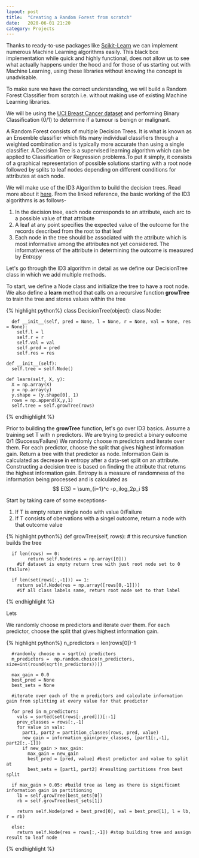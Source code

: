 ```yaml
---
layout: post
title:  "Creating a Random Forest from scratch"
date:   2020-06-01 21:20
category: Projects
---
```


Thanks to ready-to-use packages like [Scikit-Learn](https://scikit-learn.org/stable/) we can implement numerous Machine Learning algorithms easily. This black box implementation while quick and highly functional, does not allow us to see what actually happens under the hood and for those of us starting out with Machine Learning, using these libraries without knowing the concept is unadvisable.

To make sure we have the correct understanding, we will build a Random Forest Classifier from scratch i.e. without making use of existing Machine Learning libraries. 

We will be using the [UCI Breast Cancer dataset](https://archive.ics.uci.edu/ml/datasets/Breast+Cancer+Wisconsin+(Original)) and performing Binary Classification (0/1) to determine if a tumour is benign or malignant.

A Random Forest consists of multiple Decision Trees. It is what is known as an Ensemble classifier which fits many individual classifiers through a weighted combination and is typically more accurate than using a single classifier. A Decision Tree is a supervised learning algorithm which can be applied to Classification or Regression problems.To put it simply, it consists of a graphical representation of possible solutions starting with a root node followed by splits to leaf nodes depending on different conditions for attributes at each node. 

We will make use of the ID3 Algorithm to build the decision trees. Read more about it [here](https://cis.temple.edu/~giorgio/cis587/readings/id3-c45.html). From the linked reference, the basic working of the ID3 algorithms is as follows-

1. In the decision tree, each node corresponds to an attribute, each arc to a possible value of that attribute
2. A leaf at any point specifies the expected value of the outcome for the records described from the root to that leaf
3. Each node in the tree should be associated with the attribute which is most informative among the attributes not yet considered. The informativeness of the attribute in determining the outcome is measured by <i>Entropy</i>

Let's go through the ID3 algorithm in detail as we define our DecisionTree class in which we add multiple methods.

To start, we define a Node class and initialize the tree to have a root node. 
We also define a <strong>learn</strong> method that calls on a recursive function <strong>growTree</strong> to train the tree and stores values within the tree

{% highlight python%}
class DecisionTree(object):
    class Node:

      def __init__(self, pred = None, l = None, r = None, val = None, res = None):
        self.l = l
        self.r = r
        self.val = val
        self.pred = pred
        self.res = res

    def __init__(self):
      self.tree = self.Node()
    
    def learn(self, X, y):
      X = np.array(X)
      y = np.array(y)
      y.shape = (y.shape[0], 1)
      rows = np.append(X,y,1)
      self.tree = self.growTree(rows)
    
{% endhighlight %}

Prior to building the <strong>growTree</strong> function, let's go over ID3 basics.
Assume a training set T with n predictors. We are trying to predict a binary outcome 0/1 (Success/Failure) 
We randomly choose m predictors and iterate over them. For each predictor, choose the split that gives highest information gain. Return a tree with that predictor as node.
Information Gain is calculated as decrease in entropy after a data-set split on an attribute. Constructing a decision tree is based on finding the attribute that returns the highest information gain.
Entropy is a measure of randomness of the information being processed and is calculated as
$$ 
E(S) = \sum_{i=1}^c -p_ilog_2p_i
$$


Start by taking care of some exceptions-
1. If T is empty return single node with value 0/Failure
2. If T consists of obervations with a singel outcome, return a node with that outcome value

{% highlight python%}
def growTree(self, rows):
      # this recursive function builds the tree

      if len(rows) == 0:
     		return self.Node(res = np.array([0]))
        #if dataset is empty return tree with just root node set to 0 (failure)

      if len(set(rows[:,-1])) == 1:
        return self.Node(res = np.array([rows[0,-1]]))
        #if all class labels same, return root node set to that label
{% endhighlight %}


Lets



We randomly choose m predictors and iterate over them. For each predictor, choose the split that gives highest information gain. 



{% highlight python%}
      n_predictors = len(rows[0])-1

      #randomly choose m = sqrt(n) predictors
      m_predictors =  np.random.choice(n_predictors, size=int(round(sqrt(n_predictors))))

      max_gain = 0.0
      best_pred = None
      best_sets = None

      #iterate over each of the m predictors and calculate information gain from splitting at every value for that predictor

      for pred in m_predictors:
        vals = sorted(set(rows[:,pred]))[:-1]
        prev_classes = rows[:,-1]
        for value in vals:
          part1, part2 = partition_classes(rows, pred, value)
          new_gain = information_gain(prev_classes, [part1[:,-1], part2[:,-1]])
          if new_gain > max_gain:
            max_gain = new_gain
            best_pred = [pred, value] #best predictor and value to split at
            best_sets = [part1, part2] #resulting partitions from best split

      if max_gain > 0.05: #build tree as long as there is significant information gain in partitioning
        lb = self.growTree(best_sets[0])
        rb = self.growTree(best_sets[1])

        return self.Node(pred = best_pred[0], val = best_pred[1], l = lb, r = rb)

      else:
        return self.Node(res = rows[:,-1]) #stop building tree and assign result to leaf node
{% endhighlight %}







